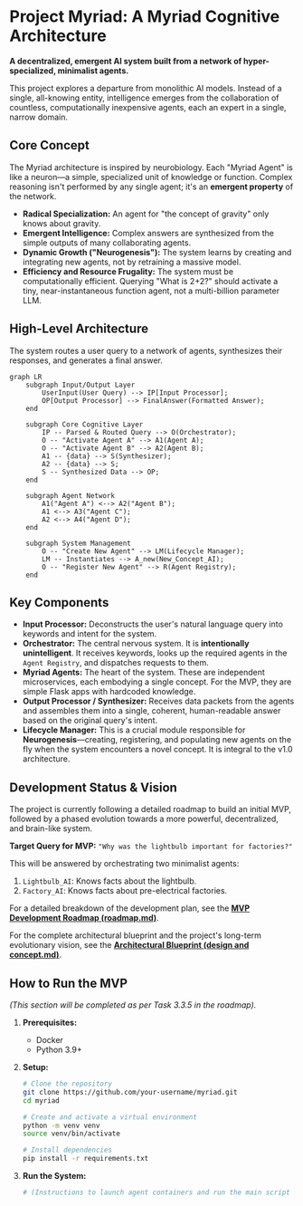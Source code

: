 # Project Myriad: A Myriad Cognitive Architecture

**A decentralized, emergent AI system built from a network of hyper-specialized, minimalist agents.**

This project explores a departure from monolithic AI models. Instead of a single, all-knowing entity, intelligence emerges from the collaboration of countless, computationally inexpensive agents, each an expert in a single, narrow domain.

## Core Concept

The Myriad architecture is inspired by neurobiology. Each "Myriad Agent" is like a neuron—a simple, specialized unit of knowledge or function. Complex reasoning isn't performed by any single agent; it's an **emergent property** of the network.

-   **Radical Specialization:** An agent for "the concept of gravity" only knows about gravity.
-   **Emergent Intelligence:** Complex answers are synthesized from the simple outputs of many collaborating agents.
-   **Dynamic Growth ("Neurogenesis"):** The system learns by creating and integrating new agents, not by retraining a massive model.
-   **Efficiency and Resource Frugality:** The system must be computationally efficient. Querying "What is 2+2?" should activate a tiny, near-instantaneous function agent, not a multi-billion parameter LLM.

## High-Level Architecture

The system routes a user query to a network of agents, synthesizes their responses, and generates a final answer.

```mermaid
graph LR
    subgraph Input/Output Layer
        UserInput(User Query) --> IP[Input Processor];
        OP[Output Processor] --> FinalAnswer(Formatted Answer);
    end

    subgraph Core Cognitive Layer
        IP -- Parsed & Routed Query --> O(Orchestrator);
        O -- "Activate Agent A" --> A1(Agent A);
        O -- "Activate Agent B" --> A2(Agent B);
        A1 -- {data} --> S(Synthesizer);
        A2 -- {data} --> S;
        S -- Synthesized Data --> OP;
    end

    subgraph Agent Network
        A1("Agent A") <--> A2("Agent B");
        A1 <--> A3("Agent C");
        A2 <--> A4("Agent D");
    end

    subgraph System Management
        O -- "Create New Agent" --> LM(Lifecycle Manager);
        LM -- Instantiates --> A_new(New_Concept_AI);
        O -- "Register New Agent" --> R(Agent Registry);
    end
```

## Key Components

-   **Input Processor:** Deconstructs the user's natural language query into keywords and intent for the system.
-   **Orchestrator:** The central nervous system. It is **intentionally unintelligent**. It receives keywords, looks up the required agents in the `Agent Registry`, and dispatches requests to them.
-   **Myriad Agents:** The heart of the system. These are independent microservices, each embodying a single concept. For the MVP, they are simple Flask apps with hardcoded knowledge.
-   **Output Processor / Synthesizer:** Receives data packets from the agents and assembles them into a single, coherent, human-readable answer based on the original query's intent.
-   **Lifecycle Manager:** This is a crucial module responsible for **Neurogenesis**—creating, registering, and populating new agents on the fly when the system encounters a novel concept. It is integral to the v1.0 architecture.

## Development Status & Vision

The project is currently following a detailed roadmap to build an initial MVP, followed by a phased evolution towards a more powerful, decentralized, and brain-like system.

**Target Query for MVP:** `"Why was the lightbulb important for factories?"`

This will be answered by orchestrating two minimalist agents:
1.  `Lightbulb_AI`: Knows facts about the lightbulb.
2.  `Factory_AI`: Knows facts about pre-electrical factories.

For a detailed breakdown of the development plan, see the [**MVP Development Roadmap (roadmap.md)**](./roadmap.md).

For the complete architectural blueprint and the project's long-term evolutionary vision, see the [**Architectural Blueprint (design and concept.md)**](./design%20and%20concept.md).

## How to Run the MVP

*(This section will be completed as per Task 3.3.5 in the roadmap).*

1.  **Prerequisites:**
    -   Docker
    -   Python 3.9+

2.  **Setup:**
    ```bash
    # Clone the repository
    git clone https://github.com/your-username/myriad.git
    cd myriad

    # Create and activate a virtual environment
    python -m venv venv
    source venv/bin/activate

    # Install dependencies
    pip install -r requirements.txt
    ```

3.  **Run the System:**
    ```bash
    # (Instructions to launch agent containers and run the main script will go here)
    ```
